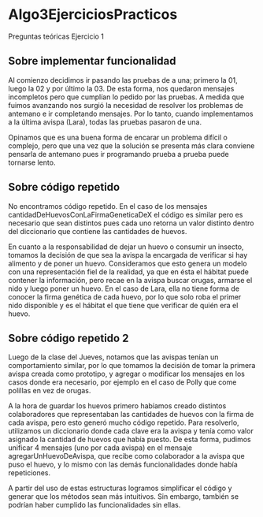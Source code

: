 # Algo3EjerciciosPracticos

Preguntas teóricas Ejercicio 1

## Sobre implementar funcionalidad
Al comienzo decidimos ir pasando las pruebas de a una; primero la 01, luego la 02 y por último la 03. De esta forma, nos quedaron mensajes incompletos pero que cumplían lo pedido por las pruebas. A medida que fuimos avanzando nos surgió la necesidad de resolver los problemas de antemano e ir completando mensajes. Por lo tanto, cuando implementamos a la última avispa (Lara), todas las pruebas pasaron de una. 

Opinamos que es una buena forma de encarar un problema difícil o complejo, pero que una vez que la solución se presenta más clara conviene pensarla de antemano pues ir programando prueba a prueba puede tornarse lento.

## Sobre código repetido
No encontramos código repetido. En el caso de los mensajes cantidadDeHuevosConLaFirmaGeneticaDeX el código es similar pero es necesario que sean distintos pues cada uno retorna un valor distinto dentro del diccionario que contiene las cantidades de huevos. 

En cuanto a la responsabilidad de dejar un huevo o consumir un insecto, tomamos la decisión de que sea la avispa la encargada de verificar si hay alimento y de poner un huevo. Consideramos que esto genera un modelo con una representación fiel de la realidad, ya que en ésta el hábitat puede contener la información, pero recae en la avispa buscar orugas, armarse el nido y luego poner un huevo. En el caso de Lara, ella no tiene forma de conocer la firma genética de cada huevo, por lo que solo roba el primer nido disponible y es el hábitat el que tiene que verificar de quién era el huevo.

## Sobre código repetido 2
Luego de la clase del Jueves, notamos que las avispas tenían un comportamiento similar, por lo que tomamos la decisión de tomar la primera avispa creada como prototipo, y agregar o modificar los mensajes en los casos donde era necesario, por ejemplo en el caso de Polly que come polillas en vez de orugas. 

A la hora de guardar los huevos primero habíamos creado distintos colaboradores que representaban las cantidades de huevos con la firma de cada avispa, pero esto generó mucho código repetido. Para resolverlo, utilizamos un diccionario donde cada clave era la avispa y tenía como valor asignado la cantidad de huevos que había puesto. De esta forma, pudimos unificar 4 mensajes (uno por cada avispa) en el mensaje agregarUnHuevoDeAvispa, que recibe como colaborador a la avispa que puso el huevo, y lo mismo con las demás funcionalidades donde había repeticiones.

A partir del uso de estas estructuras logramos simplificar el código y generar que los métodos sean más intuitivos. Sin embargo, también se podrían haber cumplido las funcionalidades sin ellas. 

